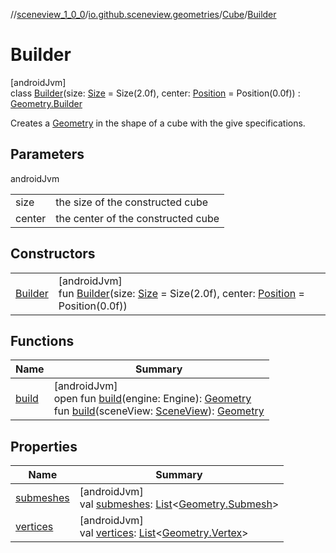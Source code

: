//[sceneview_1_0_0](../../../../index.md)/[io.github.sceneview.geometries](../../index.md)/[Cube](../index.md)/[Builder](index.md)

# Builder

[androidJvm]\
class [Builder](index.md)(size: [Size](../../../io.github.sceneview.math/index.md#1872733609%2FClasslikes%2F-602047187) = Size(2.0f), center: [Position](../../../io.github.sceneview.math/index.md#945960193%2FClasslikes%2F-602047187) = Position(0.0f)) : [Geometry.Builder](../../-geometry/-builder/index.md)

Creates a [Geometry](../../-geometry/index.md) in the shape of a cube with the give specifications.

## Parameters

androidJvm

| | |
|---|---|
| size | the size of the constructed cube |
| center | the center of the constructed cube |

## Constructors

| | |
|---|---|
| [Builder](-builder.md) | [androidJvm]<br>fun [Builder](-builder.md)(size: [Size](../../../io.github.sceneview.math/index.md#1872733609%2FClasslikes%2F-602047187) = Size(2.0f), center: [Position](../../../io.github.sceneview.math/index.md#945960193%2FClasslikes%2F-602047187) = Position(0.0f)) |

## Functions

| Name | Summary |
|---|---|
| [build](../../-geometry/-builder/build.md) | [androidJvm]<br>open fun [build](../../-geometry/-builder/build.md)(engine: Engine): [Geometry](../../-geometry/index.md)<br>fun [build](../../-geometry/-builder/build.md)(sceneView: [SceneView](../../../io.github.sceneview/-scene-view/index.md)): [Geometry](../../-geometry/index.md) |

## Properties

| Name | Summary |
|---|---|
| [submeshes](../../-geometry/-builder/submeshes.md) | [androidJvm]<br>val [submeshes](../../-geometry/-builder/submeshes.md): [List](https://kotlinlang.org/api/latest/jvm/stdlib/kotlin.collections/-list/index.html)&lt;[Geometry.Submesh](../../-geometry/-submesh/index.md)&gt; |
| [vertices](../../-geometry/-builder/vertices.md) | [androidJvm]<br>val [vertices](../../-geometry/-builder/vertices.md): [List](https://kotlinlang.org/api/latest/jvm/stdlib/kotlin.collections/-list/index.html)&lt;[Geometry.Vertex](../../-geometry/-vertex/index.md)&gt; |
